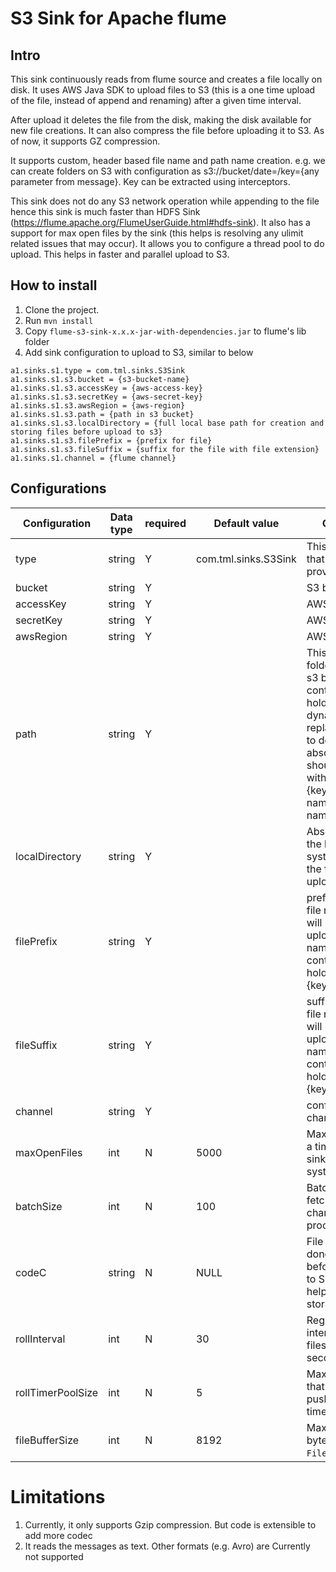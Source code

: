 # S3 Sink for Apache flume

## Intro
This sink continuously reads from flume source and creates a file locally on disk. It uses AWS Java SDK to upload files to S3 (this is a one time upload of the file, instead of append and renaming) after a given time interval. 

After upload it deletes the file from the disk, making the disk available for new file creations.
It can also compress the file before uploading it to S3. As of now, it supports GZ compression. 

It supports custom, header based file name and path name creation. e.g. we can create folders on S3 with configuration as s3://bucket/date=<dd-mm-yy>/key={any parameter from message}. 
Key can be extracted using interceptors.

This sink does not do any S3 network operation while appending to the file hence this sink is much faster than HDFS Sink (https://flume.apache.org/FlumeUserGuide.html#hdfs-sink). It also has a support for max open files by the sink (this helps is resolving any ulimit related issues that may occur). It allows you to configure a thread pool to do upload. This helps in faster and parallel upload to S3.

## How to install


1. Clone the project.
2. Run `mvn install`
3. Copy `flume-s3-sink-x.x.x-jar-with-dependencies.jar` to flume's lib folder
4. Add sink configuration to upload to S3, similar to below

```
a1.sinks.s1.type = com.tml.sinks.S3Sink
a1.sinks.s1.s3.bucket = {s3-bucket-name}
a1.sinks.s1.s3.accessKey = {aws-access-key}
a1.sinks.s1.s3.secretKey = {aws-secret-key}
a1.sinks.s1.s3.awsRegion = {aws-region}
a1.sinks.s1.s3.path = {path in s3 bucket}
a1.sinks.s1.s3.localDirectory = {full local base path for creation and storing files before upload to s3}
a1.sinks.s1.s3.filePrefix = {prefix for file}
a1.sinks.s1.s3.fileSuffix = {suffix for the file with file extension}
a1.sinks.s1.channel = {flume channel}
```

## Configurations
|Configuration|Data type|required|Default value|Comments|
|-----|--------|---------|-------|------|
|type|string|Y|com.tml.sinks.S3Sink|This is fixed value that has to be provided|
|bucket|string|Y| |S3 bucket name|
|accessKey|string|Y| |AWS access key|
|secretKey|string|Y| |AWS secret key|
|awsRegion|string|Y| |AWS region|
|path|string|Y| |This is relative folder path under s3 bucket. It can contain place holder for dynamically replacing values to determining absolute path. It should not start with `/`. e.g. %{key1}/fixed-name1/fixed-name2/%{key2}|
|localDirectory|string|Y| |Absolute path on the local file system to store the files before uploading to S3|
|filePrefix|string|Y| |prefix to use for file name. This will be visible in uploaded file name. It can contain place holder e.g. %{key}_name|
|fileSuffix|string|Y| |suffix to use for file name. This will be visible in uploaded file name. It can contain place holder e.g. %{key}.json|
|channel|string|Y| |configured flume channel name|
|maxOpenFiles|int|N|5000|Max open files, at a time, by the sink on local system|
|batchSize|int|N|100|Batch size to fetch from channel for processing|
|codeC|string|N|NULL|File compression done on file before uploading to S3. This can help to reduce S3 storage cost|
|rollInterval|int|N|30|Regular time interval to upload files to S3 in seconds.|
|rollTimerPoolSize|int|N|5|Max number files that can be pushed to S3 at a time.|
|fileBufferSize|int|N|8192|Max buffer size in bytes used for `FileOutputStream`.|

# Limitations
1. Currently, it only supports Gzip compression. But code is extensible to add more codec
2. It reads the messages as text. Other formats (e.g. Avro) are Currently not supported